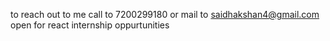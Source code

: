 to reach out to me call to 7200299180 or mail to saidhakshan4@gmail.com
open for react internship oppurtunities
